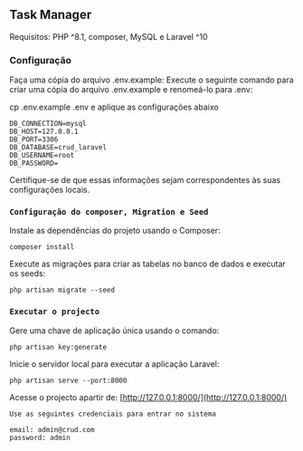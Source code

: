 ## Task Manager

Requisitos: PHP ^8.1, composer, MySQL e Laravel ^10

### Configuração

Faça uma cópia do arquivo .env.example: Execute o seguinte comando para criar uma cópia do arquivo .env.example e renomeá-lo para .env:

cp .env.example .env e aplique as configurações abaixo

    DB_CONNECTION=mysql
    DB_HOST=127.0.0.1
    DB_PORT=3306
    DB_DATABASE=crud_laravel
    DB_USERNAME=root
    DB_PASSWORD=

Certifique-se de que essas informações sejam correspondentes às suas configurações locais.

### `Configuração do composer, Migration e Seed`

Instale as dependências do projeto usando o Composer:

    composer install

Execute as migrações para criar as tabelas no banco de dados e executar os seeds:

    php artisan migrate --seed

### `Executar o projecto`
Gere uma chave de aplicação única usando o comando:

    php artisan key:generate

Inicie o servidor local para executar a aplicação Laravel:

    php artisan serve --port:8000

Acesse o projecto apartir de: [http://127.0.0.1:8000/](http://127.0.0.1:8000/)

    Use as seguintes credenciais para entrar no sistema

    email: admin@crud.com
    password: admin